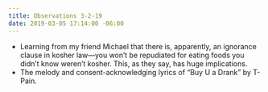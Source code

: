 ```yaml
---
title: Observations 3-2-19
date: 2019-03-05 17:14:00 -06:00
---
```


- Learning from my friend Michael that there is, apparently, an ignorance clause in kosher law—you won’t be repudiated for eating foods you didn’t know weren’t kosher. This, as they say, has huge implications.
- The melody and consent-acknowledging lyrics of “Buy U a Drank” by T-Pain.
